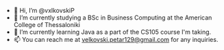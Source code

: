 - 👋 Hi, I’m @vxlkovskiP
- 👀 I’m currently studying a BSc in Business Computing at the American College of Thessaloniki
- 🌱 I’m currently learning Java as a part of the CS105 course I'm taking.
- 📫 You can reach me at velkovski.petar129@gmail.com for any inquiries.

<!---
vxlkovskiP/vxlkovskiP is a ✨ special ✨ repository because its `README.md` (this file) appears on your GitHub profile.
You can click the Preview link to take a look at your changes.
--->
